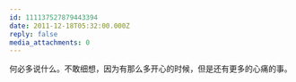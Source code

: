```yaml
---
id: 111137527879443394
date: 2011-12-18T05:32:00.000Z
reply: false
media_attachments: 0
---
```


何必多说什么。不敢细想，因为有那么多开心的时候，但是还有更多的心痛的事。 ​​​​

